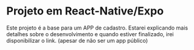 <h1>Projeto em React-Native/Expo</h1>
Este projeto é a base para um APP de cadastro.
Estarei explicando mais detalhes sobre o desenvolvimento e quando estiver finalizado, irei disponibilizar o link.
(apesar de não ser um app público)